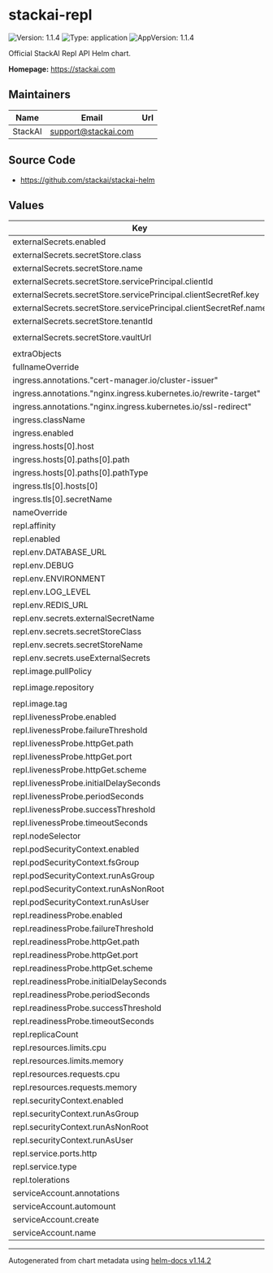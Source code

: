 # stackai-repl

![Version: 1.1.4](https://img.shields.io/badge/Version-1.1.4-informational?style=flat-square) ![Type: application](https://img.shields.io/badge/Type-application-informational?style=flat-square) ![AppVersion: 1.1.4](https://img.shields.io/badge/AppVersion-1.1.4-informational?style=flat-square)

Official StackAI Repl API Helm chart.

**Homepage:** <https://stackai.com>

## Maintainers

| Name | Email | Url |
| ---- | ------ | --- |
| StackAI | <support@stackai.com> |  |

## Source Code

* <https://github.com/stackai/stackai-helm>

## Values

| Key | Type | Default | Description |
|-----|------|---------|-------------|
| externalSecrets.enabled | bool | `true` |  |
| externalSecrets.secretStore.class | string | `"azure-keyvault"` |  |
| externalSecrets.secretStore.name | string | `"azure-keyvault-store"` |  |
| externalSecrets.secretStore.servicePrincipal.clientId | string | `"your-client-id"` |  |
| externalSecrets.secretStore.servicePrincipal.clientSecretRef.key | string | `"client-secret"` |  |
| externalSecrets.secretStore.servicePrincipal.clientSecretRef.name | string | `"azure-keyvault-credentials"` |  |
| externalSecrets.secretStore.tenantId | string | `"your-tenant-id"` |  |
| externalSecrets.secretStore.vaultUrl | string | `"https://your-keyvault.vault.azure.net/"` |  |
| extraObjects | list | `[]` |  |
| fullnameOverride | string | `""` |  |
| ingress.annotations."cert-manager.io/cluster-issuer" | string | `"letsencrypt-prod"` |  |
| ingress.annotations."nginx.ingress.kubernetes.io/rewrite-target" | string | `"/"` |  |
| ingress.annotations."nginx.ingress.kubernetes.io/ssl-redirect" | string | `"false"` |  |
| ingress.className | string | `"nginx"` |  |
| ingress.enabled | bool | `true` |  |
| ingress.hosts[0].host | string | `"repl-api.yourdomain.com"` |  |
| ingress.hosts[0].paths[0].path | string | `"/"` |  |
| ingress.hosts[0].paths[0].pathType | string | `"Prefix"` |  |
| ingress.tls[0].hosts[0] | string | `"repl-api.yourdomain.com"` |  |
| ingress.tls[0].secretName | string | `"repl-tls"` |  |
| nameOverride | string | `""` |  |
| repl.affinity | object | `{}` |  |
| repl.enabled | bool | `true` |  |
| repl.env.DATABASE_URL | string | `""` |  |
| repl.env.DEBUG | string | `"false"` |  |
| repl.env.ENVIRONMENT | string | `"production"` |  |
| repl.env.LOG_LEVEL | string | `"INFO"` |  |
| repl.env.REDIS_URL | string | `""` |  |
| repl.env.secrets.externalSecretName | string | `"repl-secrets"` |  |
| repl.env.secrets.secretStoreClass | string | `"azure-keyvault"` |  |
| repl.env.secrets.secretStoreName | string | `"azure-keyvault-store"` |  |
| repl.env.secrets.useExternalSecrets | bool | `true` |  |
| repl.image.pullPolicy | string | `"IfNotPresent"` |  |
| repl.image.repository | string | `"your-acr.azurecr.io/stackai/repl"` |  |
| repl.image.tag | string | `"latest"` |  |
| repl.livenessProbe.enabled | bool | `true` |  |
| repl.livenessProbe.failureThreshold | int | `3` |  |
| repl.livenessProbe.httpGet.path | string | `"/health"` |  |
| repl.livenessProbe.httpGet.port | string | `"http"` |  |
| repl.livenessProbe.httpGet.scheme | string | `"HTTP"` |  |
| repl.livenessProbe.initialDelaySeconds | int | `30` |  |
| repl.livenessProbe.periodSeconds | int | `10` |  |
| repl.livenessProbe.successThreshold | int | `1` |  |
| repl.livenessProbe.timeoutSeconds | int | `5` |  |
| repl.nodeSelector | object | `{}` |  |
| repl.podSecurityContext.enabled | bool | `true` |  |
| repl.podSecurityContext.fsGroup | int | `1000` |  |
| repl.podSecurityContext.runAsGroup | int | `1000` |  |
| repl.podSecurityContext.runAsNonRoot | bool | `true` |  |
| repl.podSecurityContext.runAsUser | int | `1000` |  |
| repl.readinessProbe.enabled | bool | `true` |  |
| repl.readinessProbe.failureThreshold | int | `3` |  |
| repl.readinessProbe.httpGet.path | string | `"/health"` |  |
| repl.readinessProbe.httpGet.port | string | `"http"` |  |
| repl.readinessProbe.httpGet.scheme | string | `"HTTP"` |  |
| repl.readinessProbe.initialDelaySeconds | int | `5` |  |
| repl.readinessProbe.periodSeconds | int | `5` |  |
| repl.readinessProbe.successThreshold | int | `1` |  |
| repl.readinessProbe.timeoutSeconds | int | `5` |  |
| repl.replicaCount | int | `1` |  |
| repl.resources.limits.cpu | string | `"500m"` |  |
| repl.resources.limits.memory | string | `"512Mi"` |  |
| repl.resources.requests.cpu | string | `"100m"` |  |
| repl.resources.requests.memory | string | `"256Mi"` |  |
| repl.securityContext.enabled | bool | `true` |  |
| repl.securityContext.runAsGroup | int | `1000` |  |
| repl.securityContext.runAsNonRoot | bool | `true` |  |
| repl.securityContext.runAsUser | int | `1000` |  |
| repl.service.ports.http | int | `8000` |  |
| repl.service.type | string | `"ClusterIP"` |  |
| repl.tolerations | list | `[]` |  |
| serviceAccount.annotations | object | `{}` |  |
| serviceAccount.automount | bool | `true` |  |
| serviceAccount.create | bool | `true` |  |
| serviceAccount.name | string | `""` |  |

----------------------------------------------
Autogenerated from chart metadata using [helm-docs v1.14.2](https://github.com/norwoodj/helm-docs/releases/v1.14.2)
